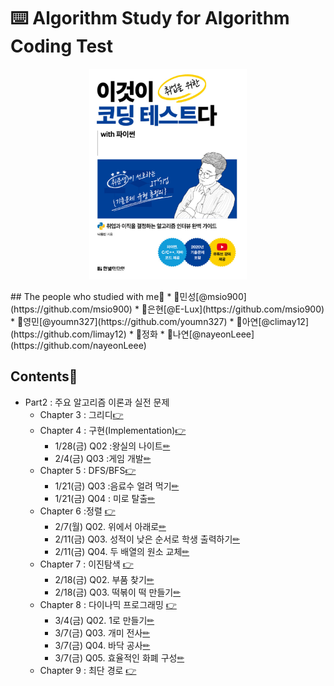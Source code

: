 # ⌨️ Algorithm Study for Algorithm Coding Test

<p align="center">
	<img src="./images/bookcover.png" alt="bookcover" width="50%" height="50%"/>
</p>
## The people who studied with me🤝<a id="people"></a>
* 🤝민성[@msio900](https://github.com/msio900)
* 🤝은현[@E-Lux](https://github.com/msio900)
* 🤝영민[@youmn327](https://github.com/youmn327)
* 🤝아연[@climay12](https://github.com/limay12)
* 🤝정화
* 🤝나연[@nayeonLeee](https://github.com/nayeonLeee)

## Contents📑<a id="people"></a>

* Part2 : 주요 알고리즘 이론과 실전 문제
  * Chapter 3 : 그리디[👉](./3_greedy.md)
  * Chapter 4 : 구현(Implementation)[👉](./4_impl.md)
    * 1/28(금) Q02 :왕실의 나이트[✏](4_impl_problem_1.md)
    * 2/4(금) Q03 :게임 개발[✏](4_impl_problem_2.md)
  * Chapter 5 : DFS/BFS[👉](./5_DFS_BFS.md)
    * 1/21(금) Q03 :음료수 얼려 먹기[✏](5_DFS_BFS_problem_1.md)
    * 1/21(금) Q04 : 미로 탈출[✏](5_DFS_BFS_problem_2.md)
  * Chapter 6 :정렬 [👉](./6_sorting.md)
    * 2/7(월) Q02. 위에서 아래로[✏](6_sorting_problem_1.md)
    * 2/11(금) Q03. 성적이 낮은 순서로 학생 출력하기[✏](6_sorting_problem_2.md)
    * 2/11(금) Q04. 두 배열의 원소 교체[✏](6_sorting_problem_3.md)
  * Chapter 7 : 이진탐색 [👉](./7_binary_search.md)
    * 2/18(금) Q02. 부품 찾기[✏](7_binary_search_problem_1.md)
    * 2/18(금) Q03. 떡볶이 떡 만들기[✏](7_binary_search_problem_2.md)
  * Chapter 8 : 다이나믹 프로그래밍 [👉](./8_dynamic_programming.md)
    * 3/4(금) Q02. 1로 만들기[✏](8_dynamic_programming_problem_1.md)
    * 3/7(금) Q03. 개미 전사[✏](8_dynamic_programming_problem_2.md)
    * 3/7(금) Q04. 바닥 공사[✏](8_dynamic_programming_problem_3.md)
    * 3/7(금) Q05. 효율적인 화폐 구성[✏](8_dynamic_programming_problem_4.md)
  * Chapter 9 : 최단 경로 [👉](./9_shortest_path.md)
